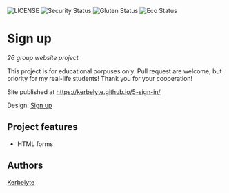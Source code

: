 ![LICENSE](https://img.shields.io/badge/license-MIT-blue.svg?style=flat-square)
![Security Status](https://img.shields.io/security-headers?label=Security&url=https%3A%2F%2Fgithub.com&style=flat-square)
![Gluten Status](https://img.shields.io/badge/Gluten-Free-green.svg)
![Eco Status](https://img.shields.io/badge/ECO-Friendly-green.svg)

# Sign up

_26 group website project_

This project is for educational porpuses only. Pull request are welcome, but priority for my real-life students! Thank you for your cooperation!

Site published at https://kerbelyte.github.io/5-sign-in/

Design: [Sign up](https://cdn.discordapp.com/attachments/648536139677958156/648860801997996052/day1dr.png)

## Project features

- HTML forms


## Authors

[Kerbelyte](https://github.com/kerbelyte)